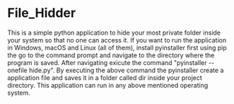 # File_Hidder
This is a simple python application to hide your most private folder inside your system so that no one can access it.
If you want to run the application in Windows, macOS and Linux (all of them), install pyinstaller first using pip the go to the command prompt and navigate to the directory where the program is saved.
After navigating exicute the command "pyinstaller --onefile hide.py".
By executing the above command the pyinstaller create a application file and saves it in a folder called dir inside your project directory.
This application can run in any above mentioned operating system.
